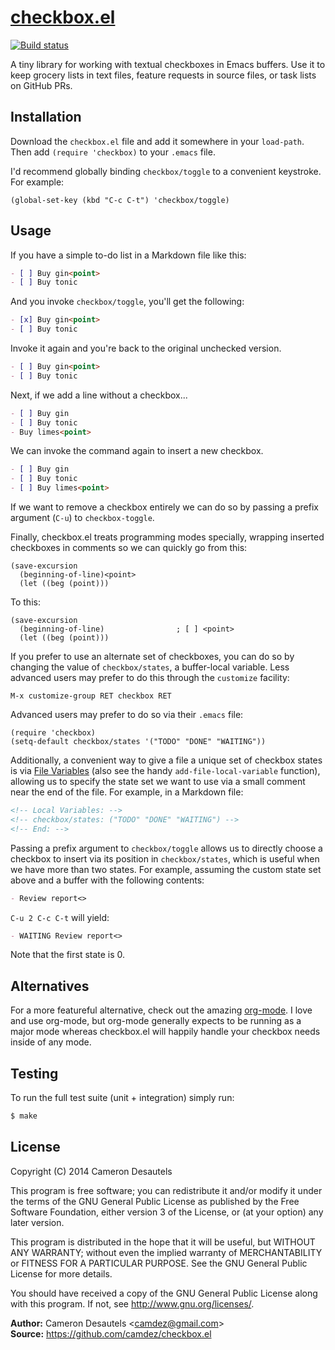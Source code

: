 # [checkbox.el][1]

[![Build status][2]][3]

A tiny library for working with textual checkboxes in Emacs buffers.
Use it to keep grocery lists in text files, feature requests in source
files, or task lists on GitHub PRs.

Installation
------------

Download the `checkbox.el` file and add it somewhere in your
`load-path`.  Then add `(require 'checkbox)` to your `.emacs` file.

I'd recommend globally binding `checkbox/toggle` to a convenient
keystroke.  For example:

```elisp
(global-set-key (kbd "C-c C-t") 'checkbox/toggle)
```

Usage
-----

If you have a simple to-do list in a Markdown file
like this:

```md
- [ ] Buy gin<point>
- [ ] Buy tonic
```

And you invoke `checkbox/toggle`, you'll get the following:

```md
- [x] Buy gin<point>
- [ ] Buy tonic
```

Invoke it again and you're back to the original unchecked version.

```md
- [ ] Buy gin<point>
- [ ] Buy tonic
```

Next, if we add a line without a checkbox...

```md
- [ ] Buy gin
- [ ] Buy tonic
- Buy limes<point>
```

We can invoke the command again to insert a new checkbox.

```md
- [ ] Buy gin
- [ ] Buy tonic
- [ ] Buy limes<point>
```

If we want to remove a checkbox entirely we can do so by passing a
prefix argument (`C-u`) to `checkbox-toggle`.

Finally, checkbox.el treats programming modes specially, wrapping
inserted checkboxes in comments so we can quickly go from this:

```elisp
(save-excursion
  (beginning-of-line)<point>
  (let ((beg (point)))
```

To this:

```elisp
(save-excursion
  (beginning-of-line)                ; [ ] <point>
  (let ((beg (point)))
```

If you prefer to use an alternate set of checkboxes, you can do so by
changing the value of `checkbox/states`, a buffer-local variable.
Less advanced users may prefer to do this through the `customize`
facility:

```
M-x customize-group RET checkbox RET
```

Advanced users may prefer to do so via their `.emacs` file:

```elisp
(require 'checkbox)
(setq-default checkbox/states '("TODO" "DONE" "WAITING"))
```

Additionally, a convenient way to give a file a unique set of checkbox
states is via [File Variables][4] (also see the handy
`add-file-local-variable` function), allowing us to specify the state
set we want to use via a small comment near the end of the file. For
example, in a Markdown file:

```md
<!-- Local Variables: -->
<!-- checkbox/states: ("TODO" "DONE" "WAITING") -->
<!-- End: -->
```

Passing a prefix argument to `checkbox/toggle` allows us to directly
choose a checkbox to insert via its position in `checkbox/states`,
which is useful when we have more than two states.  For example,
assuming the custom state set above and a buffer with the following
contents:

```md
- Review report<>
```

`C-u 2 C-c C-t` will yield:

```md
- WAITING Review report<>
```

Note that the first state is 0.

Alternatives
------------

For a more featureful alternative, check out the amazing
[org-mode][5].  I love and use org-mode, but org-mode generally
expects to be running as a major mode whereas checkbox.el will happily
handle your checkbox needs inside of any mode.

Testing
-------

To run the full test suite (unit + integration) simply run:

```sh
$ make
```

License
-------

Copyright (C) 2014 Cameron Desautels

This program is free software; you can redistribute it and/or modify
it under the terms of the GNU General Public License as published by
the Free Software Foundation, either version 3 of the License, or (at
your option) any later version.

This program is distributed in the hope that it will be useful, but
WITHOUT ANY WARRANTY; without even the implied warranty of
MERCHANTABILITY or FITNESS FOR A PARTICULAR PURPOSE.  See the GNU
General Public License for more details.

You should have received a copy of the GNU General Public License
along with this program.  If not, see <http://www.gnu.org/licenses/>.

**Author:** Cameron Desautels \<<camdez@gmail.com>\>  
**Source:** <https://github.com/camdez/checkbox.el>

[1]: https://github.com/camdez/checkbox.el
[2]: https://travis-ci.org/camdez/checkbox.el.svg?branch=master
[3]: https://travis-ci.org/camdez/checkbox.el
[4]: https://www.gnu.org/software/emacs/manual/html_node/emacs/File-Variables.html
[5]: http://orgmode.org
